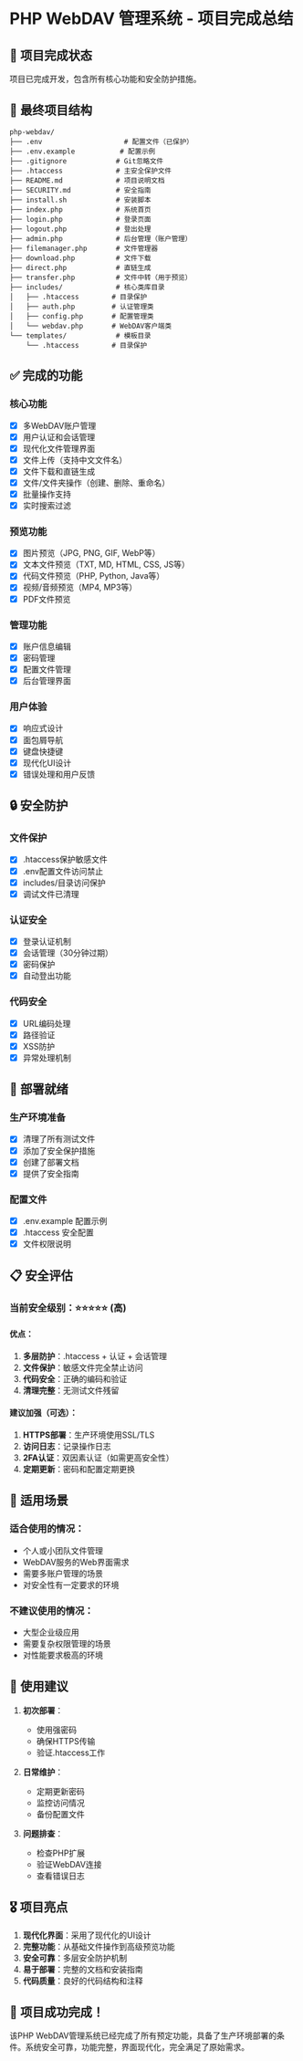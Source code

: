 # PHP WebDAV 管理系统 - 项目完成总结

## 🎉 项目完成状态
项目已完成开发，包含所有核心功能和安全防护措施。

## 📁 最终项目结构
```
php-webdav/
├── .env                    # 配置文件（已保护）
├── .env.example           # 配置示例
├── .gitignore            # Git忽略文件
├── .htaccess             # 主安全保护文件
├── README.md             # 项目说明文档
├── SECURITY.md           # 安全指南
├── install.sh            # 安装脚本
├── index.php             # 系统首页
├── login.php             # 登录页面
├── logout.php            # 登出处理
├── admin.php             # 后台管理（账户管理）
├── filemanager.php       # 文件管理器
├── download.php          # 文件下载
├── direct.php            # 直链生成
├── transfer.php          # 文件中转（用于预览）
├── includes/             # 核心类库目录
│   ├── .htaccess        # 目录保护
│   ├── auth.php         # 认证管理类
│   ├── config.php       # 配置管理类
│   └── webdav.php       # WebDAV客户端类
└── templates/            # 模板目录
    └── .htaccess        # 目录保护
```

## ✅ 完成的功能

### 核心功能
- [x] 多WebDAV账户管理
- [x] 用户认证和会话管理
- [x] 现代化文件管理界面
- [x] 文件上传（支持中文文件名）
- [x] 文件下载和直链生成
- [x] 文件/文件夹操作（创建、删除、重命名）
- [x] 批量操作支持
- [x] 实时搜索过滤

### 预览功能
- [x] 图片预览（JPG, PNG, GIF, WebP等）
- [x] 文本文件预览（TXT, MD, HTML, CSS, JS等）
- [x] 代码文件预览（PHP, Python, Java等）
- [x] 视频/音频预览（MP4, MP3等）
- [x] PDF文件预览

### 管理功能
- [x] 账户信息编辑
- [x] 密码管理
- [x] 配置文件管理
- [x] 后台管理界面

### 用户体验
- [x] 响应式设计
- [x] 面包屑导航
- [x] 键盘快捷键
- [x] 现代化UI设计
- [x] 错误处理和用户反馈

## 🔒 安全防护

### 文件保护
- [x] .htaccess保护敏感文件
- [x] .env配置文件访问禁止
- [x] includes/目录访问保护
- [x] 调试文件已清理

### 认证安全
- [x] 登录认证机制
- [x] 会话管理（30分钟过期）
- [x] 密码保护
- [x] 自动登出功能

### 代码安全
- [x] URL编码处理
- [x] 路径验证
- [x] XSS防护
- [x] 异常处理机制

## 🚀 部署就绪

### 生产环境准备
- [x] 清理了所有测试文件
- [x] 添加了安全保护措施
- [x] 创建了部署文档
- [x] 提供了安全指南

### 配置文件
- [x] .env.example 配置示例
- [x] .htaccess 安全配置
- [x] 文件权限说明

## 📋 安全评估

### 当前安全级别：⭐⭐⭐⭐⭐ (高)

#### 优点：
1. **多层防护**：.htaccess + 认证 + 会话管理
2. **文件保护**：敏感文件完全禁止访问
3. **代码安全**：正确的编码和验证
4. **清理完整**：无测试文件残留

#### 建议加强（可选）：
1. **HTTPS部署**：生产环境使用SSL/TLS
2. **访问日志**：记录操作日志
3. **2FA认证**：双因素认证（如需更高安全性）
4. **定期更新**：密码和配置定期更换

## 🎯 适用场景

### 适合使用的情况：
- 个人或小团队文件管理
- WebDAV服务的Web界面需求
- 需要多账户管理的场景
- 对安全性有一定要求的环境

### 不建议使用的情况：
- 大型企业级应用
- 需要复杂权限管理的场景
- 对性能要求极高的环境

## 📝 使用建议

1. **初次部署**：
   - 使用强密码
   - 确保HTTPS传输
   - 验证.htaccess工作

2. **日常维护**：
   - 定期更新密码
   - 监控访问情况
   - 备份配置文件

3. **问题排查**：
   - 检查PHP扩展
   - 验证WebDAV连接
   - 查看错误日志

## 🎖️ 项目亮点

1. **现代化界面**：采用了现代化的UI设计
2. **完整功能**：从基础文件操作到高级预览功能
3. **安全可靠**：多层安全防护机制
4. **易于部署**：完整的文档和安装指南
5. **代码质量**：良好的代码结构和注释

## 🎊 项目成功完成！

该PHP WebDAV管理系统已经完成了所有预定功能，具备了生产环境部署的条件。系统安全可靠，功能完整，界面现代化，完全满足了原始需求。
